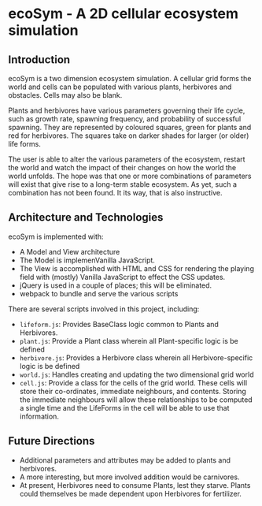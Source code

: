 # ecoSym - A 2D cellular ecosystem simulation

## Introduction

ecoSym is a two dimension ecosystem simulation. A cellular grid forms
the world and cells can be populated with various plants, herbivores and
obstacles. Cells may also be blank.

Plants and herbivores have various parameters governing their life
cycle, such as growth rate, spawning frequency, and probability of
successful spawning. They are represented by coloured squares, green for
plants and red for herbivores. The squares take on darker shades for
larger (or older) life forms.

The user is able to alter the various parameters of the ecosystem,
restart the world and watch the impact of their changes on how the world
the world unfolds. The hope was that one or more combinations of
parameters will exist that give rise to a long-term stable ecosystem. As
yet, such a combination has not been found. It its way, that is also
instructive.


## Architecture and Technologies

ecoSym is implemented with:
* A Model and View architecture
* The Model is implemenVanilla JavaScript.
* The View is accomplished with HTML and CSS for rendering the playing
field with (mostly) Vanilla JavaScript to effect the CSS updates.
* jQuery is used in a couple of places; this will be eliminated.
* webpack to bundle and serve the various scripts


There are several scripts involved in this project, including:

* `lifeform.js`: Provides BaseClass logic common to Plants and
  Herbivores.
* `plant.js`: Provide a Plant class wherein all Plant-specific
  logic is be defined
* `herbivore.js`: Provides a Herbivore class wherein all Herbivore-specific
  logic is be defined
* `world.js`: Handles creating and updating the two dimensional grid
  world
* `cell.js`: Provide a class for the cells of the grid world. These
  cells will store their co-ordinates, immediate neighbours, and
  contents. Storing the immediate neighbours will allow these
  relationships to be computed a single time and the LifeForms in the
  cell will be able to use that information.


## Future Directions

* Additional parameters and attributes may be added to plants and
herbivores.
* A more interesting, but more involved addition would be carnivores.
* At present, Herbivores need to consume Plants, lest they starve.
Plants could themselves be made dependent upon Herbivores for fertilizer.
